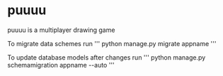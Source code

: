 puuuu
=====

puuuu is a multiplayer drawing game

To migrate data schemes run
'''
python manage.py migrate appname
'''

To update database models after changes run
'''
python manage.py schemamigration appname --auto
'''